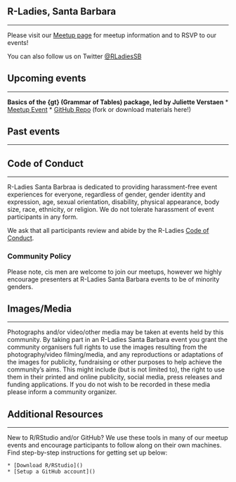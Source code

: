 ## R-Ladies, Santa Barbara
---

Please visit our [Meetup page](https://www.meetup.com/rladies-santa-barbara/) for meetup information and to RSVP to our events!

You can also follow us on Twitter [@RLadiesSB](https://twitter.com/rladiessb?lang=en)

## Upcoming events
---

**Basics of the {gt} (Grammar of Tables) package, led by Juliette Verstaen**
    * [Meetup Event](https://www.meetup.com/rladies-santa-barbara/events/274628867/)
    * [GitHub Repo](https://github.com/j-verstaen/gt_workshop_SB_R_Ladies) (fork or download materials here!)

## Past events
---



## Code of Conduct
---

R-Ladies Santa Barbraa is dedicated to providing harassment-free event experiences for everyone, regardless of gender, gender identity and expression, age, sexual orientation, disability, physical appearance, body size, race, ethnicity, or religion. We do not tolerate harassment of event participants in any form.

We ask that all participants review and abide by the R-Ladies [Code of Conduct](https://github.com/rladies/.github/blob/master/CODE_OF_CONDUCT.md).

### Community Policy

Please note, cis men are welcome to join our meetups, however we highly encourage presenters at R-Ladies Santa Barbara events to be of minority genders.

## Images/Media
---

Photographs and/or video/other media may be taken at events held by this community. By taking part in an R-Ladies Santa Barbara event you grant the community organisers full rights to use the images resulting from the photography/video filming/media, and any reproductions or adaptations of the images for publicity, fundraising or other purposes to help achieve the community’s aims. This might include (but is not limited to), the right to use them in their printed and online publicity, social media, press releases and funding applications. If you do not wish to be recorded in these media please inform a community organizer.

## Additional Resources
---

New to R/RStudio and/or GitHub? We use these tools in many of our meetup events and encourage participants to follow along on their own machines. Find step-by-step instructions for getting set up below:

    * [Download R/RStudio]()
    * [Setup a GitHub account]()
